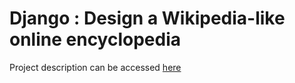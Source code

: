 # Django : Design a Wikipedia-like online encyclopedia

Project description can be accessed [here](https://cs50.harvard.edu/web/2020/projects/1/wiki/)
